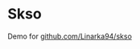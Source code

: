 <h1>Skso</h1>

Demo for <a href="https://github.com/Linarka94/skso/tree/master">github.com/Linarka94/skso</a>